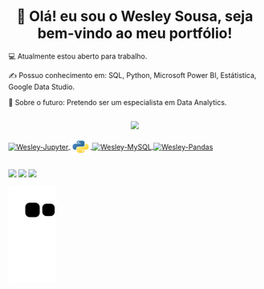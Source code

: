 
<h1 align="center"> 👋 Olá! eu sou o Wesley Sousa, seja bem-vindo ao meu portfólio!</h1>


💻 Atualmente estou aberto para trabalho.

✍ Possuo conhecimento em: SQL, Python, Microsoft Power BI, Estátistica, Google Data Studio.

💬 Sobre o futuro: Pretendo ser um especialista em Data Analytics.
##

<div align="center">
  <a href="https://github.com/wesleysousa00">
  <img height="180em" src="https://github-readme-stats.vercel.app/api?username=wesleysousa00&show_icons=true&theme=dark&include_all_commits=true&count_private=true"/>
</div>

<div style="display: inline_block"><br>
  <img align="center" alt="Wesley-Jupyter" height="30" width="40" src="https://cdn.jsdelivr.net/gh/devicons/devicon/icons/jupyter/jupyter-original-wordmark.svg" />
  <img align="center" alt="Wesley-Python" height="30" width="40" src="https://raw.githubusercontent.com/devicons/devicon/master/icons/python/python-original.svg">
  <img align="center" alt="Wesley-MySQL" height="30" width="40" src="https://cdn.jsdelivr.net/gh/devicons/devicon/icons/mysql/mysql-original-wordmark.svg" />
  <img align="center" alt="Wesley-Pandas" height="30" width="40" src="https://cdn.jsdelivr.net/gh/devicons/devicon/icons/pandas/pandas-original-wordmark.svg" />
</div>
  
  ##
  
  <div> 
  <a href="https://www.linkedin.com/in/wesleyrsousa/" target="_blank"><img src="https://img.shields.io/badge/-LinkedIn-%230077B5?style=for-the-badge&logo=linkedin&logoColor=white" target="_blank"></a> 
  <a href="https://www.instagram.com/wesley.sousa0/" target="_blank"><img src="https://img.shields.io/badge/-Instagram-%23E4405F?style=for-the-badge&logo=instagram&logoColor=white" target="_blank"></a>
  <a href = "mailto:wesley.jlle@gmail.com"><img src="https://img.shields.io/badge/Gmail-D14836?style=for-the-badge&logo=gmail&logoColor=white" target="_blank"></a>
 
 
  ![Snake animation](https://github.com/rafaballerini/rafaballerini/blob/output/github-contribution-grid-snake.svg)
 
</div>
    
    
    
